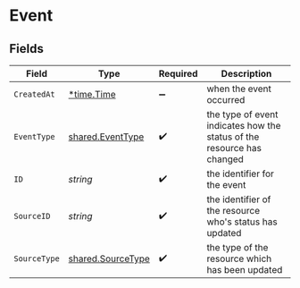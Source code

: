 # Event


## Fields

| Field                                                                  | Type                                                                   | Required                                                               | Description                                                            |
| ---------------------------------------------------------------------- | ---------------------------------------------------------------------- | ---------------------------------------------------------------------- | ---------------------------------------------------------------------- |
| `CreatedAt`                                                            | [*time.Time](https://pkg.go.dev/time#Time)                             | :heavy_minus_sign:                                                     | when the event occurred                                                |
| `EventType`                                                            | [shared.EventType](../../../pkg/models/shared/eventtype.md)            | :heavy_check_mark:                                                     | the type of event indicates how the status of the resource has changed |
| `ID`                                                                   | *string*                                                               | :heavy_check_mark:                                                     | the identifier for the event                                           |
| `SourceID`                                                             | *string*                                                               | :heavy_check_mark:                                                     | the identifier of the resource who's status has updated                |
| `SourceType`                                                           | [shared.SourceType](../../../pkg/models/shared/sourcetype.md)          | :heavy_check_mark:                                                     | the type of the resource which has been updated                        |